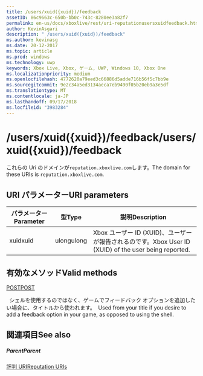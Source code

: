 ```yaml
---
title: /users/xuid({xuid})/feedback
assetID: 86c9663c-650b-bb0c-743c-8280ee3a82f7
permalink: en-us/docs/xboxlive/rest/uri-reputationusersxuidfeedback.html
author: KevinAsgari
description: " /users/xuid({xuid})/feedback"
ms.author: kevinasg
ms.date: 20-12-2017
ms.topic: article
ms.prod: windows
ms.technology: uwp
keywords: Xbox Live, Xbox, ゲーム, UWP, Windows 10, Xbox One
ms.localizationpriority: medium
ms.openlocfilehash: 4772620a79eed3c66886d5adde716b56f5c7bb9e
ms.sourcegitcommit: 9e2c34a5ed3134aeca7eb9490f05b20eb9a3e5df
ms.translationtype: MT
ms.contentlocale: ja-JP
ms.lasthandoff: 09/17/2018
ms.locfileid: "3983284"
---
```

# <a name="usersxuidxuidfeedback"></a><span data-ttu-id="fe213-104">/users/xuid({xuid})/feedback</span><span class="sxs-lookup"><span data-stu-id="fe213-104">/users/xuid({xuid})/feedback</span></span>
 
<span data-ttu-id="fe213-105">これらの Uri のドメインが`reputation.xboxlive.com`します。</span><span class="sxs-lookup"><span data-stu-id="fe213-105">The domain for these URIs is `reputation.xboxlive.com`.</span></span>
 
<a id="ID4EW"></a>

 
## <a name="uri-parameters"></a><span data-ttu-id="fe213-106">URI パラメーター</span><span class="sxs-lookup"><span data-stu-id="fe213-106">URI parameters</span></span>
 
| <span data-ttu-id="fe213-107">パラメーター</span><span class="sxs-lookup"><span data-stu-id="fe213-107">Parameter</span></span>| <span data-ttu-id="fe213-108">型</span><span class="sxs-lookup"><span data-stu-id="fe213-108">Type</span></span>| <span data-ttu-id="fe213-109">説明</span><span class="sxs-lookup"><span data-stu-id="fe213-109">Description</span></span>| 
| --- | --- | --- | 
| <span data-ttu-id="fe213-110">xuid</span><span class="sxs-lookup"><span data-stu-id="fe213-110">xuid</span></span>| <span data-ttu-id="fe213-111">ulong</span><span class="sxs-lookup"><span data-stu-id="fe213-111">ulong</span></span>| <span data-ttu-id="fe213-112">Xbox ユーザー ID (XUID)、ユーザーが報告されるのです。</span><span class="sxs-lookup"><span data-stu-id="fe213-112">Xbox User ID (XUID) of the user being reported.</span></span>| 
  
<a id="ID4EZB"></a>

 
## <a name="valid-methods"></a><span data-ttu-id="fe213-113">有効なメソッド</span><span class="sxs-lookup"><span data-stu-id="fe213-113">Valid methods</span></span>

[<span data-ttu-id="fe213-114">POST</span><span class="sxs-lookup"><span data-stu-id="fe213-114">POST</span></span>](uri-reputationusersxuidfeedbackpost.md)

<span data-ttu-id="fe213-115">&nbsp;&nbsp;シェルを使用するのではなく、ゲームでフィードバック オプションを追加したい場合に、タイトルから使われます。</span><span class="sxs-lookup"><span data-stu-id="fe213-115">&nbsp;&nbsp;Used from your title if you desire to add a feedback option in your game, as opposed to using the shell.</span></span>
 
<a id="ID4EDC"></a>

 
## <a name="see-also"></a><span data-ttu-id="fe213-116">関連項目</span><span class="sxs-lookup"><span data-stu-id="fe213-116">See also</span></span>
 
<a id="ID4EFC"></a>

 
##### <a name="parent"></a><span data-ttu-id="fe213-117">Parent</span><span class="sxs-lookup"><span data-stu-id="fe213-117">Parent</span></span> 

[<span data-ttu-id="fe213-118">評判 URI</span><span class="sxs-lookup"><span data-stu-id="fe213-118">Reputation URIs</span></span>](atoc-reference-reputation.md)

   